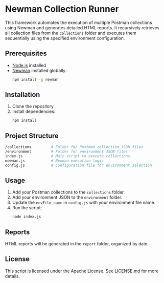 # Newman Collection Runner

This framework automates the execution of multiple Postman collections using Newman and generates detailed HTML reports. It recursively retrieves all collection files from the `collections` folder and executes them sequentially using the specified environment configuration.

## Prerequisites

- [Node.js](https://nodejs.org/) installed
- [Newman](https://github.com/postmanlabs/newman) installed globally:
  ```bash
  npm install -g newman
  ```
  
## Installation
1. Clone the repository.
2. Install dependencies:
    ```bash
    npm install
    ```

## Project Structure
 ```bash
/collections         # Folder for Postman collection JSON files
/environment         # Folder for environment JSON files
index.js             # Main script to execute collections
newman.js            # Newman execution logic
config.js            # Configuration file for environment selection
```

## Usage
1. Add your Postman collections to the `collections` folder.
2. Add your environment JSON to the `environment` folder.
3. Update the `envFile_name` in `config.js` with your environment file name.
4. Run the script:
   ```bash
   node index.js
   ```

## Reports
HTML reports will be generated in the `report` folder, organized by date.

## License
This script is licensed under the Apache License. See [LICENSE.md](LICENSE.md) for more details.
